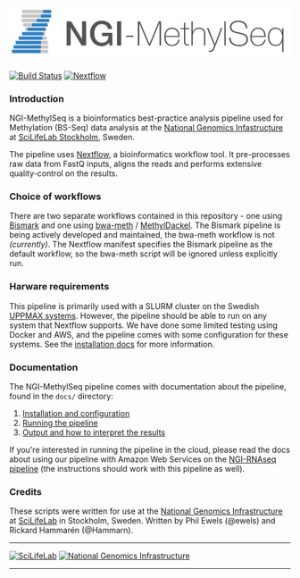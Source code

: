 # ![NGI-MethylSeq](docs/images/NGI-MethylSeq_logo.png)

[![Build Status](https://travis-ci.org/SciLifeLab/NGI-MethylSeq.svg?branch=master)](https://travis-ci.org/SciLifeLab/NGI-MethylSeq)
[![Nextflow](https://img.shields.io/badge/nextflow-%E2%89%A50.25.1-brightgreen.svg)](https://www.nextflow.io/)

### Introduction

NGI-MethylSeq is a bioinformatics best-practice analysis pipeline used for Methylation (BS-Seq) data analysis at the [National Genomics Infastructure](https://ngisweden.scilifelab.se/) at [SciLifeLab Stockholm](https://www.scilifelab.se/platforms/ngi/), Sweden.

The pipeline uses [Nextflow](https://www.nextflow.io), a bioinformatics workflow tool. It pre-processes raw data from FastQ inputs, aligns the reads and performs extensive quality-control on the results.

### Choice of workflows

There are two separate workflows contained in this repository - one using [Bismark](https://github.com/FelixKrueger/Bismark) and one using [bwa-meth](https://github.com/brentp/bwa-meth) / [MethylDackel](https://github.com/dpryan79/methyldackel). The Bismark pipeline is being actively developed and maintained, the bwa-meth workflow is not _(currently)_. The Nextflow manifest specifies the Bismark pipeline as the default workflow, so the bwa-meth script will be ignored unless explicitly run.

### Harware requirements

This pipeline is primarily used with a SLURM cluster on the Swedish [UPPMAX systems](https://www.uppmax.uu.se). However, the pipeline should be able to run on any system that Nextflow supports. We have done some limited testing using Docker and AWS, and the pipeline comes with some configuration for these systems. See the [installation docs](docs/installation.md) for more information.

### Documentation
The NGI-MethylSeq pipeline comes with documentation about the pipeline, found in the `docs/` directory:

1. [Installation and configuration](docs/installation.md)
2. [Running the pipeline](docs/usage.md)
3. [Output and how to interpret the results](docs/output.md)

If you're interested in running the pipeline in the cloud, please read the docs about using our pipeline with Amazon Web Services on the [NGI-RNAseq pipeline](https://github.com/SciLifeLab/NGI-RNAseq/blob/master/docs/amazon_web_services.md) (the instructions should work with this pipeline as well).

### Credits
These scripts were written for use at the [National Genomics Infrastructure](https://portal.scilifelab.se/genomics/) at [SciLifeLab](http://www.scilifelab.se/) in Stockholm, Sweden. Written by Phil Ewels (@ewels) and Rickard Hammarén (@Hammarn).

---

[![SciLifeLab](https://raw.githubusercontent.com/SciLifeLab/NGI-MethylSeq/master/docs/images/SciLifeLab_logo.png)](http://www.scilifelab.se/)
[![National Genomics Infrastructure](https://raw.githubusercontent.com/SciLifeLab/NGI-MethylSeq/master/docs/images/NGI_logo.png)](https://ngisweden.scilifelab.se/)

---
